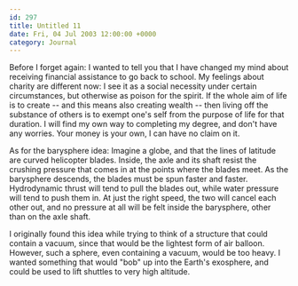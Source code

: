 ```yaml
---
id: 297
title: Untitled 11
date: Fri, 04 Jul 2003 12:00:00 +0000
category: Journal
---
```


Before I forget again: I wanted to tell you that I have changed my mind
about receiving financial assistance to go back to school.  My feelings
about charity are different now: I see it as a social necessity under
certain circumstances, but otherwise as poison for the spirit.  If the
whole aim of life is to create -- and this means also creating wealth --
then living off the substance of others is to exempt one's self from the
purpose of life for that duration.  I will find my own way to completing
my degree, and don't have any worries.  Your money is your own, I can
have no claim on it.

As for the barysphere idea: Imagine a globe, and that the lines of
latitude are curved helicopter blades.  Inside, the axle and its shaft
resist the crushing pressure that comes in at the points where the
blades meet.  As the barysphere descends, the blades must be spun faster
and faster.  Hydrodynamic thrust will tend to pull the blades out, while
water pressure will tend to push them in.  At just the right speed, the
two will cancel each other out, and no pressure at all will be felt
inside the barysphere, other than on the axle shaft.

I originally found this idea while trying to think of a structure that
could contain a vacuum, since that would be the lightest form of air
balloon.  However, such a sphere, even containing a vacuum, would be too
heavy.  I wanted something that would "bob" up into the Earth's
exosphere, and could be used to lift shuttles to very high altitude.


